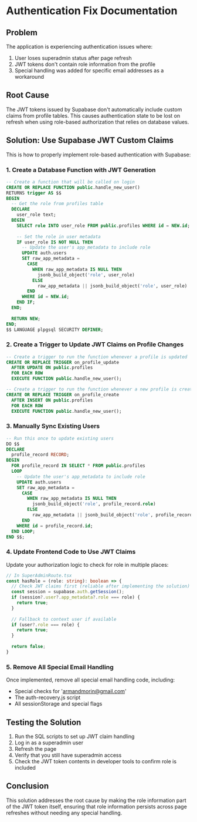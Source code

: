 # Authentication Fix Documentation

## Problem
The application is experiencing authentication issues where:
1. User loses superadmin status after page refresh 
2. JWT tokens don't contain role information from the profile
3. Special handling was added for specific email addresses as a workaround

## Root Cause
The JWT tokens issued by Supabase don't automatically include custom claims from profile tables. This causes authentication state to be lost on refresh when using role-based authorization that relies on database values.

## Solution: Use Supabase JWT Custom Claims

This is how to properly implement role-based authentication with Supabase:

### 1. Create a Database Function with JWT Generation
```sql
-- Create a function that will be called on login
CREATE OR REPLACE FUNCTION public.handle_new_user() 
RETURNS trigger AS $$
BEGIN
  -- Get the role from profiles table
  DECLARE
    user_role text;
  BEGIN
    SELECT role INTO user_role FROM public.profiles WHERE id = NEW.id;
    
    -- Set the role in user metadata
    IF user_role IS NOT NULL THEN
      -- Update the user's app_metadata to include role
      UPDATE auth.users
      SET raw_app_metadata = 
        CASE
          WHEN raw_app_metadata IS NULL THEN 
            jsonb_build_object('role', user_role)
          ELSE
            raw_app_metadata || jsonb_build_object('role', user_role)
        END
      WHERE id = NEW.id;
    END IF;
  END;
  
  RETURN NEW;
END;
$$ LANGUAGE plpgsql SECURITY DEFINER;
```

### 2. Create a Trigger to Update JWT Claims on Profile Changes
```sql
-- Create a trigger to run the function whenever a profile is updated
CREATE OR REPLACE TRIGGER on_profile_update
  AFTER UPDATE ON public.profiles
  FOR EACH ROW
  EXECUTE FUNCTION public.handle_new_user();

-- Create a trigger to run the function whenever a new profile is created
CREATE OR REPLACE TRIGGER on_profile_create
  AFTER INSERT ON public.profiles
  FOR EACH ROW
  EXECUTE FUNCTION public.handle_new_user();
```

### 3. Manually Sync Existing Users
```sql
-- Run this once to update existing users
DO $$
DECLARE
  profile_record RECORD;
BEGIN
  FOR profile_record IN SELECT * FROM public.profiles
  LOOP
    -- Update the user's app_metadata to include role
    UPDATE auth.users
    SET raw_app_metadata = 
      CASE
        WHEN raw_app_metadata IS NULL THEN 
          jsonb_build_object('role', profile_record.role)
        ELSE
          raw_app_metadata || jsonb_build_object('role', profile_record.role)
      END
    WHERE id = profile_record.id;
  END LOOP;
END $$;
```

### 4. Update Frontend Code to Use JWT Claims

Update your authorization logic to check for role in multiple places:

```typescript
// In SuperAdminRoute.tsx
const hasRole = (role: string): boolean => {
  // Check JWT claims first (reliable after implementing the solution)
  const session = supabase.auth.getSession();
  if (session?.user?.app_metadata?.role === role) {
    return true;
  }
  
  // Fallback to context user if available
  if (user?.role === role) {
    return true;
  }
  
  return false;
}
```

### 5. Remove All Special Email Handling

Once implemented, remove all special email handling code, including:
- Special checks for 'armandmorin@gmail.com'
- The auth-recovery.js script 
- All sessionStorage and special flags

## Testing the Solution
1. Run the SQL scripts to set up JWT claim handling
2. Log in as a superadmin user
3. Refresh the page
4. Verify that you still have superadmin access
5. Check the JWT token contents in developer tools to confirm role is included

## Conclusion
This solution addresses the root cause by making the role information part of the JWT token itself, ensuring that role information persists across page refreshes without needing any special handling.